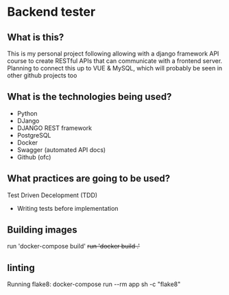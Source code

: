 # Backend tester
## What is this?
This is my personal project following allowing with a django framework API course to create RESTful APIs that can communicate with a frontend server.
Planning to connect this up to VUE & MySQL, which will probably be seen in other github projects too

## What is the technologies being used?
- Python
- DJango
- DJANGO REST framework
- PostgreSQL
- Docker
- Swagger (automated API docs)
- Github (ofc)

## What practices are going to be used?
Test Driven Decelopment (TDD)
- Writing tests before implementation

## Building images
run 'docker-compose build'
<s>run 'docker build .' </s>

## linting
Running flake8:
    docker-compose run --rm app sh -c "flake8"